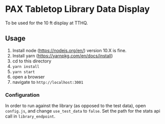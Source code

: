 # PAX Tabletop Library Data Display

To be used for the 10 ft display at TTHQ.

## Usage

1. Install node (https://nodejs.org/en/) version 10.X is fine.
2. Install yarn (https://yarnpkg.com/en/docs/install)
3. cd to this directory
4. `yarn install`
5. `yarn start`
6. open a browser
7. navigate to `http://localhost:3001`

### Configuration

In order to run against the library (as opposed to the test data), open `config.js`, and change `use_test_data` to `false`. Set the path for the stats api call in `library_endpoint`.
